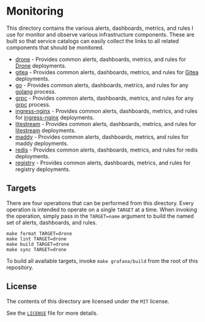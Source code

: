 # Monitoring

This directory contains the various alerts, dashboards, metrics, and rules I use for monitor and observe various 
infrastructure components. These are built so that service catalogs can easily collect the links to all related
components that should be monitored.

- [drone](drone) - Provides common alerts, dashboards, metrics, and rules for [Drone][] deployments.
- [gitea](gitea) - Provides common alerts, dashboards, metrics, and rules for [Gitea][] deployments.
- [go](go) - Provides common alerts, dashboards, metrics, and rules for any [golang][] process.
- [grpc](grpc) - Provides common alerts, dashboards, metrics, and rules for any [grpc][] process.
- [ingress-nginx](ingress-nginx) - Provides common alerts, dashboards, metrics, and rules for [ingress-nginx][] deployments.
- [litestream](litestream) - Provides common alerts, dashboards, metrics, and rules for [litestream][] deployments.
- [maddy](maddy) - Provides common alerts, dashboards, metrics, and rules for maddy deployments.
- [redis](redis) - Provides common alerts, dashboards, metrics, and rules for redis deployments.
- [registry](registry) - Provides common alerts, dashboards, metrics, and rules for registry deployments.

[Drone]: https://www.drone.io
[Gitea]: https://gitea.com
[golang]: https://go.dev/
[grpc]: https://grpc.io/
[ingress-nginx]: https://kubernetes.github.io/ingress-nginx
[litestream]: https://litestream.io

## Targets

There are four operations that can be performed from this directory. Every operation is intended to operate on a single
`TARGET` at a time. When invoking the operation, simply pass in the `TARGET=name` argument to build the named set of
alerts, dashboards, and rules.

```shell
make format TARGET=drone
make lint TARGET=drone
make build TARGET=drone
make sync TARGET=drone
```

To build all available targets, invoke `make grafana/build` from the root of this repository.

## License

The contents of this directory are licensed under the `MIT` license.

See the [`LICENSE`](LICENSE) file for more details.
